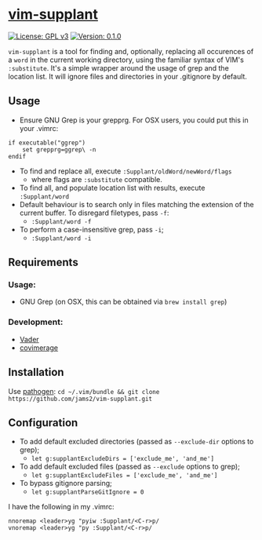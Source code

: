 # [vim-supplant](https://github.com/jams2/vim-supplant)

[![License: GPL v3](https://img.shields.io/badge/License-GPLv3-blue.svg)](https://www.gnu.org/licenses/gpl-3.0)
[![Version: 0.1.0](https://img.shields.io/badge/version-0.1.0-brightgreen.svg)](https://github.com/jams2/vim-super-substitute)


`vim-supplant` is a tool for finding and, optionally, replacing all occurences of a `word` in the current working directory, using the familiar syntax of VIM's `:substitute`. It's a simple wrapper around the usage of grep and the location list. It will ignore files and directories in your .gitignore by default.


## Usage

- Ensure GNU Grep is your grepprg. For OSX users, you could put this in your .vimrc:
```
if executable("ggrep")
    set grepprg=ggrep\ -n
endif
```
- To find and replace all, execute `:Supplant/oldWord/newWord/flags`
    - where flags are `:substitute` compatible.
- To find all, and populate location list with results, execute `:Supplant/word`
- Default behaviour is to search only in files matching the extension of the current buffer. To disregard filetypes, pass `-f`:
    - `:Supplant/word -f`
- To perform a case-insensitive grep, pass `-i`;
    - `:Supplant/word -i`


## Requirements

### Usage:
- GNU Grep (on OSX, this can be obtained via `brew install grep`)

### Development:
- [Vader](https://github.com/junegunn/vader.vim)
- [covimerage](https://github.com/Vimjas/covimerage)


## Installation

Use [pathogen](https://github.com/tpope/vim-pathogen): `cd ~/.vim/bundle && git clone https://github.com/jams2/vim-supplant.git`


## Configuration

- To add default excluded directories (passed as `--exclude-dir` options to grep);
    - `let g:supplantExcludeDirs = ['exclude_me', 'and_me']`
- To add default excluded files (passed as `--exclude` options to grep);
    - `let g:supplantExcludeFiles = ['exclude_me', 'and_me']`
- To bypass gitignore parsing;
    - `let g:supplantParseGitIgnore = 0`


I have the following in my .vimrc:
```
nnoremap <leader>yg "pyiw :Supplant/<C-r>p/
vnoremap <leader>yg "py :Supplant/<C-r>p/
```
